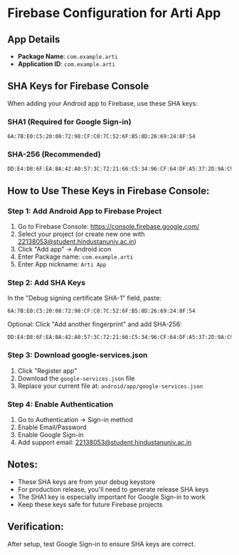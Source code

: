 # Firebase Configuration for Arti App

## App Details
- **Package Name**: `com.example.arti`
- **Application ID**: `com.example.arti`

## SHA Keys for Firebase Console
When adding your Android app to Firebase, use these SHA keys:

### SHA1 (Required for Google Sign-in)
```
6A:7B:E0:C5:20:08:72:98:CF:C0:7C:52:6F:B5:8D:26:69:24:8F:54
```

### SHA-256 (Recommended)
```
DD:E4:D8:6F:EA:BA:42:A0:57:3C:72:21:66:C5:34:96:CF:64:DF:A5:37:2D:9A:C9:A3:CC:67:A7:37:5F:D6:AE
```

## How to Use These Keys in Firebase Console:

### Step 1: Add Android App to Firebase Project
1. Go to Firebase Console: https://console.firebase.google.com/
2. Select your project (or create new one with 22138053@student.hindustanuniv.ac.in)
3. Click "Add app" → Android icon
4. Enter Package name: `com.example.arti`
5. Enter App nickname: `Arti App`

### Step 2: Add SHA Keys
In the "Debug signing certificate SHA-1" field, paste:
```
6A:7B:E0:C5:20:08:72:98:CF:C0:7C:52:6F:B5:8D:26:69:24:8F:54
```

Optional: Click "Add another fingerprint" and add SHA-256:
```
DD:E4:D8:6F:EA:BA:42:A0:57:3C:72:21:66:C5:34:96:CF:64:DF:A5:37:2D:9A:C9:A3:CC:67:A7:37:5F:D6:AE
```

### Step 3: Download google-services.json
1. Click "Register app"
2. Download the `google-services.json` file
3. Replace your current file at: `android/app/google-services.json`

### Step 4: Enable Authentication
1. Go to Authentication → Sign-in method
2. Enable Email/Password
3. Enable Google Sign-in
4. Add support email: 22138053@student.hindustanuniv.ac.in

## Notes:
- These SHA keys are from your debug keystore
- For production release, you'll need to generate release SHA keys
- The SHA1 key is especially important for Google Sign-in to work
- Keep these keys safe for future Firebase projects

## Verification:
After setup, test Google Sign-in to ensure SHA keys are correct.
